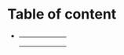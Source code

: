 # Table of content

* |  |  |  |  |  |  |
  | :--- | :--- | :--- | :--- | :--- | :--- |
  |  |  |  |  |  |  |
  |  |  |  |  |  |  |
  |  |  |  |  |  |  |



